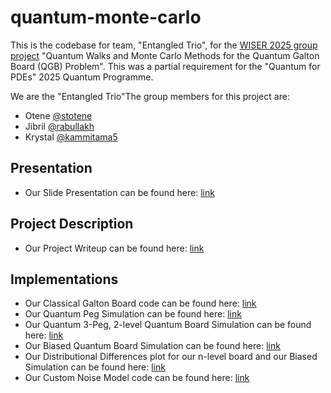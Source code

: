 # quantum-monte-carlo
This is the codebase for team, "Entangled Trio", for the [WISER 2025 group project](https://www.thewiser.org/quantum-walks-monte-carlo) "Quantum Walks and Monte Carlo Methods for the Quantum Galton Board (QGB) Problem". This was a partial requirement for the "Quantum for PDEs" 2025 Quantum Programme.

We are the "Entangled Trio"The group members for this project are:
- Otene [@stotene](https://github.com/stotene)
- Jibril [@rabullakh](https://github.com/rabullakh)
- Krystal [@kammitama5](https://github.com/kammitama5)

## Presentation
- Our Slide Presentation can be found here: [link](https://docs.google.com/presentation/d/1DxIuK-7DrV0EuL1DmSxSg53wzR8DL0loUcNiFFRHWao/edit?usp=sharing)

## Project Description
- Our Project Writeup can be found here: [link](https://github.com/kammitama5/quantum-monte-carlo/blob/main/WISERQuantumProject2025.pdf)

## Implementations
- Our Classical Galton Board code can be found here: [link](https://github.com/stotene/Quantum-Walks-and-Monte-Carlo-Galton-Box-Simulation-/blob/main/Classical%20Simulation%20of%20Galton%20Box.ipynb)
- Our Quantum Peg Simulation can be found here: [link](https://github.com/kammitama5/quantum-monte-carlo/blob/main/Quantum-Galton-Box_pegs_and_levels.ipynb)
- Our Quantum 3-Peg, 2-level Quantum Board Simulation can be found here: [link](https://github.com/kammitama5/quantum-monte-carlo/blob/main/Quantum-Galton-Box_pegs_and_levels.ipynb)
- Our Biased Quantum Board Simulation can be found here: [link](https://github.com/kammitama5/quantum-monte-carlo/blob/main/Quantum_biased_model_n_pegs_and_levels.ipynb)
- Our Distributional Differences plot for our n-level board and our Biased Simulation can be found here: [link](https://github.com/kammitama5/quantum-monte-carlo/blob/main/Distributional_Differences.ipynb)
- Our Custom Noise Model code can be found here: [link](https://github.com/kammitama5/quantum-monte-carlo/blob/main/Noise_Model_from_Backend.ipynb)
